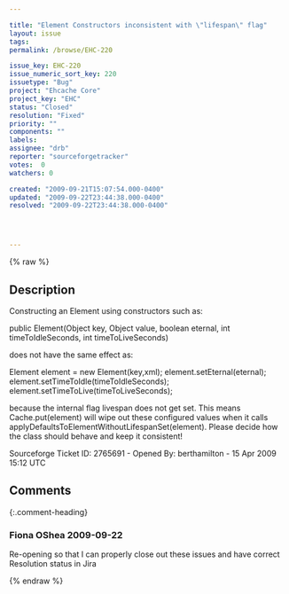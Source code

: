 ```yaml
---

title: "Element Constructors inconsistent with \"lifespan\" flag"
layout: issue
tags: 
permalink: /browse/EHC-220

issue_key: EHC-220
issue_numeric_sort_key: 220
issuetype: "Bug"
project: "Ehcache Core"
project_key: "EHC"
status: "Closed"
resolution: "Fixed"
priority: ""
components: ""
labels: 
assignee: "drb"
reporter: "sourceforgetracker"
votes:  0
watchers: 0

created: "2009-09-21T15:07:54.000-0400"
updated: "2009-09-22T23:44:38.000-0400"
resolved: "2009-09-22T23:44:38.000-0400"




---
```


{% raw %}

## Description

<div markdown="1" class="description">

Constructing an Element using constructors such as:

public Element(Object key, Object value, boolean eternal, int timeToIdleSeconds, int timeToLiveSeconds)

does not have the same effect as:

Element element = new Element(key,xml);
element.setEternal(eternal);
element.setTimeToIdle(timeToIdleSeconds);
element.setTimeToLive(timeToLiveSeconds);

because the internal flag livespan does not get set. This means Cache.put(element) will wipe out these configured values when it calls applyDefaultsToElementWithoutLifespanSet(element). Please decide how the class should behave and keep it consistent!


Sourceforge Ticket ID: 2765691 - Opened By: berthamilton - 15 Apr 2009 15:12 UTC

</div>

## Comments


{:.comment-heading}
### **Fiona OShea** <span class="date">2009-09-22</span>

<div markdown="1" class="comment">

Re-opening so that I can properly close out these issues and have correct Resolution status in Jira

</div>



{% endraw %}
